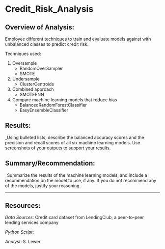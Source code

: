# Credit_Risk_Analysis

## Overview of Analysis:
Employee different techniques to train and evaluate models against with unbalanced classes to predict credit risk.

Techniques used:
1. Oversample
    - RandomOverSampler
    - SMOTE
2. Undersample
    - ClusterCentroids
3. Combined approach
    - SMOTEENN
4. Compare machine learning models that reduce bias
    - BalancedRandomForestClassifier
    - EasyEnsembleClassifier

## Results:
_Using bulleted lists, describe the balanced accuracy scores and the precision and recall scores of all six machine learning models. Use screenshots of your outputs to support your results.
 
 
## Summary/Recommendation:
_Summarize the results of the machine learning models, and include a recommendation on the model to use, if any. If you do not recommend any of the models, justify your reasoning.
___
## Resources:
_Data Sources_: Credit card dataset from LendingClub, a peer-to-peer lending services company

_Python Script_: 

_Analyst_: S. Lewer

